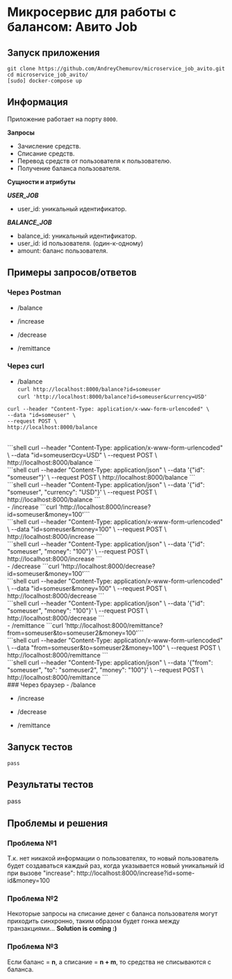 # Микросервис для работы с балансом: Авито Job

## Запуск приложения
```
git clone https://github.com/AndreyChemurov/microservice_job_avito.git
cd microservice_job_avito/
[sudo] docker-compose up
```

## Информация
Приложение работает на порту ```8000```.

**Запросы** </br>

- Зачисление средств.
- Списание средств.
- Перевод средств от пользователя к пользователю.
- Получение баланса пользователя.

**Сущности и атрибуты** </br>

***USER_JOB*** </br>
- user_id: уникальный идентификатор.

***BALANCE_JOB*** </br>
- balance_id: уникальный идентификатор.
- user_id: id пользователя. (один-к-одному)
- amount: баланс пользователя.

## Примеры запросов/ответов

### Через Postman
- /balance </br>

- /increase </br>

- /decrease </br>

- /remittance </br>

### Через curl
- /balance </br>
```curl http://localhost:8000/balance?id=someuser``` </br>
```curl 'http://localhost:8000/balance?id=someuser&currency=USD'``` </br>

```shell
curl --header "Content-Type: application/x-www-form-urlencoded" \
--data "id=someuser" \
--request POST \
http://localhost:8000/balance
```
</br>
```shell
curl --header "Content-Type: application/x-www-form-urlencoded" \
--data "id=someuser&currency=USD" \
--request POST \
http://localhost:8000/balance
```
</br>
```shell
curl --header "Content-Type: application/json" \
--data '{"id": "someuser"}' \
--request POST \
http://localhost:8000/balance
```
</br>
```shell
curl --header "Content-Type: application/json" \
--data '{"id": "someuser", "currency": "USD"}' \
--request POST \
http://localhost:8000/balance
```
</br>
- /increase
```curl 'http://localhost:8000/increase?id=someuser&money=100'```
</br>
```shell
curl --header "Content-Type: application/x-www-form-urlencoded" \
--data "id=someuser&money=100" \
--request POST \
http://localhost:8000/increase
```
</br>
```shell
curl --header "Content-Type: application/json" \
--data '{"id": "someuser", "money": "100"}' \
--request POST \
http://localhost:8000/increase
```
</br>
- /decrease
```curl 'http://localhost:8000/decrease?id=someuser&money=100'```
</br>
```shell
curl --header "Content-Type: application/x-www-form-urlencoded" \
--data "id=someuser&money=100" \
--request POST \
http://localhost:8000/decrease
```
</br>
```shell
curl --header "Content-Type: application/json" \
--data '{"id": "someuser", "money": "100"}' \
--request POST \
http://localhost:8000/decrease
```
</br>
- /remittance
```curl 'http://localhost:8000/remittance?from=someuser&to=someuser2&money=100'```
</br>
```shell
curl --header "Content-Type: application/x-www-form-urlencoded" \
--data "from=someuser&to=someuser2&money=100" \
--request POST \
http://localhost:8000/remittance
```
</br>
```shell
curl --header "Content-Type: application/json" \
--data '{"from": "someuser", "to": "someuser2", "money": "100"}' \
--request POST \
http://localhost:8000/remittance
```
</br>
### Через браузер
- /balance

- /increase

- /decrease

- /remittance

## Запуск тестов
```
pass
```

## Результаты тестов
pass

## Проблемы и решения
### Проблема №1
Т.к. нет никакой информации о пользователях, то новый пользователь будет создаваться каждый раз, когда указывается новый уникальный id при вызове "increase": http://localhost:8000/increase?id=some-id&money=100 </br>

### Проблема №2
Некоторые запросы на списание денег с баланса пользователя могут приходить синхронно, таким образом будет гонка между транзакциями... **Solution is coming :)**

### Проблема №3
Если баланс = **n**, а списание = **n + m**, то средства не списываются с баланса.

